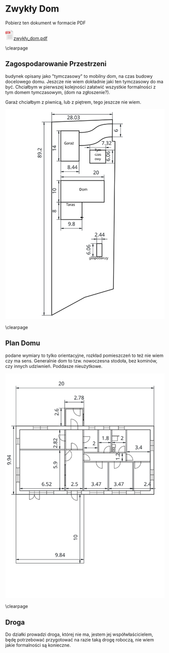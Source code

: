 # Zwykły Dom

Pobierz ten dokument w formacie PDF

![](pdf.jpg)[zwykły_dom.pdf](zwykły_dom.pdf?raw=1)

\clearpage

## Zagospodarowanie Przestrzeni

budynek opisany jako "tymczasowy" to mobilny dom, na czas budowy docelowego domu. Jeszcze nie wiem dokładnie jaki ten tymczasowy do ma być. Chciałbym w pierwszej kolejności załatwić wszystkie formalności z tym domem tymczasowym, (dom na zgłoszenie?).

Garaż chciałbym z piwnicą, lub z piętrem, tego jeszcze nie wiem.

![](assets/rozkład_na_działce.svg)

\clearpage

## Plan Domu

podane wymiary to tylko orientacyjne, rozkład pomieszczeń to też nie wiem czy ma sens. Generalnie dom to tzw. nowoczesna stodoła, bez kominów, czy innych udziwnień. Poddasze nieużytkowe.

![](assets/dom.svg)

\clearpage

## Droga

Do działki prowadzi droga, której nie ma, jestem jej współwłaścicielem, będę potrzebować przygotować na razie taką drogę roboczą, nie wiem jakie formalności są konieczne.